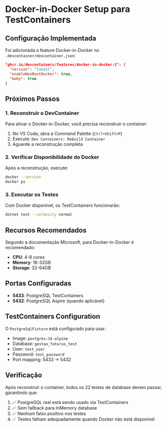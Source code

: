 # Docker-in-Docker Setup para TestContainers

## Configuração Implementada

Foi adicionada a feature Docker-in-Docker no `.devcontainer/devcontainer.json`:

```json
"ghcr.io/devcontainers/features/docker-in-docker:2": {
  "version": "latest",
  "enableNonRootDocker": true,
  "moby": true
}
```

## Próximos Passos

### 1. Reconstruir o DevContainer

Para ativar o Docker-in-Docker, você precisa reconstruir o container:

1. No VS Code, abra a Command Palette (`Ctrl+Shift+P`)
2. Execute: `Dev Containers: Rebuild Container`
3. Aguarde a reconstrução completa

### 2. Verificar Disponibilidade do Docker

Após a reconstrução, execute:

```bash
docker --version
docker ps
```

### 3. Executar os Testes

Com Docker disponível, os TestContainers funcionarão:

```bash
dotnet test --verbosity normal
```

## Recursos Recomendados

Segundo a documentação Microsoft, para Docker-in-Docker é recomendado:

- **CPU**: 4-8 cores
- **Memory**: 16-32GB  
- **Storage**: 32-64GB

## Portas Configuradas

- **5433**: PostgreSQL TestContainers
- **5432**: PostgreSQL Aspire (quando aplicável)

## TestContainers Configuration

O `PostgreSqlFixture` está configurado para usar:
- Image: `postgres:16-alpine`
- Database: `gestao_faturas_test`
- User: `test_user`
- Password: `test_password`
- Port mapping: 5433 → 5432

## Verificação

Após reconstruir o container, todos os 22 testes de database devem passar, garantindo que:

1. ✅ PostgreSQL real está sendo usado via TestContainers
2. ✅ Sem fallback para InMemory database
3. ✅ Nenhum falso positivo nos testes
4. ✅ Testes falham adequadamente quando Docker não está disponível